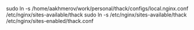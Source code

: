 sudo ln -s /home/aakhmerov/work/personal/thack/configs/local.nginx.conf /etc/nginx/sites-available/thack
sudo ln -s /etc/nginx/sites-available/thack /etc/nginx/sites-enabled/thack.conf

